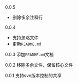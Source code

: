 0.0.5
- 删除多余注释行

0.0.4
- 支持忽略文件
- 更新`README.md`

0.0.3
添加`README.md`文档

0.0.2
移除多余文件，保留核心文件

0.0.1
支持svn版本控制的共享
